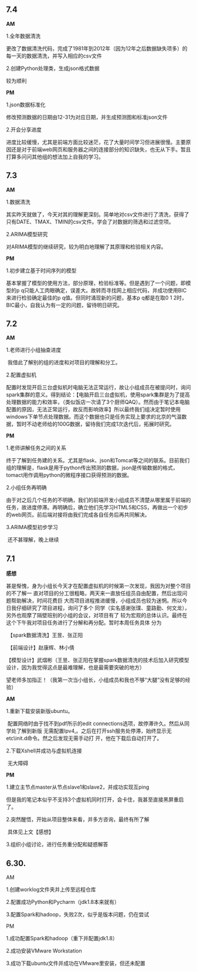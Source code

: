 

## **7.4**

**AM**

1.全年数据清洗

更改了数据清洗代码，完成了1981年到2012年（因为12年之后数据缺失项多）的每一天的数据清洗，并写入相应的csv文件

2.创建Python处理类，生成json格式数据

较为顺利



**PM**

1.json数据标准化

修改预测数据的日期由12-31为对应日期，并生成预测图和标准json文件

2.开会分享进度

进度比较缓慢，尤其是前端方面比较迷茫，花了大量时间学习但进展很慢。主要原因还是对于前端web网页和服务器之间的连接部分的知识缺失，也无从下手。暂且打算多问问其他组的想法加上自我的学习。

## **7.3**

**AM**

1.数据清洗

其实昨天就做了，今天对其的理解更深刻。简单地对csv文件进行了清洗，获得了只有DATE、TMAX、TMIN的csv文件。学会了对数据的筛选和过滤空项。

2.ARIMA模型研究

对ARIMA模型的继续研究，较为明白地理解了其原理和检验相关内容。

**PM**

1.初步建立基于时间序列的模型

基本掌握了模型的使用方法，部分原理，检验标准等。但是遇到了一个问题，即模型的p  q只能人工肉眼确定，误差大。故转而寻找网上相应代码，并成功使用BIC来进行检验确定最佳的p q值。但同时涌现新的问题，基本p q都是在取0 1 2时，BIC最小，自我认为有一定的问题，留待明日研究。

## **7.2**

**AM**

1.老师进行小组抽查进度

​		我借此了解别的组的进度和对项目的理解和分工。

2.配置虚拟机

​		配置时发现开启三台虚拟机时电脑无法正常运行，故让小组成员在被提问时，询问spark集群的意义。得到结论：【电脑开启三台虚拟机，使用spark集群是为了提高处理数据的能力和效率，（类似饭店一次请了3个厨师QAQ）。然而由于笔记本电脑配置的原因，无法正常运行，故反而影响效率】所以最终我们组决定暂时使用windows下单节点处理数据。而这个数据也只是任务实现上要求的北京的气温数据，暂时不动老师给的100G数据，留待我们完成1次迭代后，拓展时研究。

**PM**

1.老师讲解任务之间的关系

​		终于了解到任务建的关系。尤其是flask、json和Tomcat等之间的联系。目前我们组的理解是，flask是用于python传出预测的数据，json是传输数据的格式，tomact用作调用python的微程序接口获得预测的数据。

2.小组任务再明确

​	由于对之后几个任务的不明确，我们的前端开发小组成员不清楚从哪里属于前端的任务，故进度停滞。再明确后，确立他们先学习HTML5和CSS，再做出一个初步的web网页。前后端对接将由我们完成各自任务后再共同解决。

3.ARIMA模型初步学习

​	还不甚理解，晚上继续

## **7.1**

**感想**

​	甚是惭愧，身为小组长今天才在配置虚拟机的时候第一次发现，我因为对整个项目的不了解一	直对项目的分工很粗略，两天来一直放任组员自由配置，然后出现问题帮助解决，时间花费巨	大而项目进程推进缓慢，小组成员也较为迷惘。所以今日我仔细研究了项目进程，询问了多个	同学（实名感谢张璞、童路勤、何文龙），另外也观摩了隔壁班别的小组的会议，对项目有了	较为宏观的总体认识。最终在这个下午我对项目任务进行了分解和再分配。暂时本周任务具体	分为

​	【spark数据清洗】王昱、张正阳

​	【前端设计】赵康辉、林小倩

​	【模型设计】武熠彬（王昱、张正阳在掌握spark数据清洗的技术后加入研究模型设计，因为我觉得这点是最难理解，也是最需要突破的地方）

​	望老师多加指正！（我第一次当小组长，小组成员和我也不够“大腿”没有足够的经验）

**AM**

1.重新下载安装新版ubuntu。

​	配置网络时由于找不到pdf所示的edit connections选项，故停滞许久。然后从同学处了解到新版	无需配置Ipv4,。之后在打开ssh服务处停滞，始终显示无etc\init.d命令。然之后发现无需手动打	开，他在下载后自动打开了。

2.下载Xshell并成功与虚拟机连接

​	无大障碍

**PM**

1.建立主节点master从节点slave1和slave2，并成功实现互ping

​	但是我的笔记本似乎不支持3个虚拟机同时打开，会卡住，我甚至直接黑屏重启了。

2.突然醒悟，开始从项目整体来看，并多方咨询，最终有所了解

​	具体见上文【感想】

3.组织小组讨论，进行任务重分配和疑惑解答

## **6.30.**

AM

1.创建worklog文件夹并上传至远程仓库

2.配置成功Python和Pycharm（jdk1.8本来就有）

3.配置Spark和hadoop，失败2次，似乎是版本问题，仍在尝试

PM

1.成功配置Spark和hadoop（重下并配置jdk1.8）

2.成功安装VMware Workstation

3.成功下载ubuntu文件并成功在VMware里安装，但还未配置



